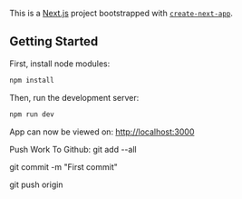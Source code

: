 This is a [Next.js](https://nextjs.org/) project bootstrapped with [`create-next-app`](https://github.com/vercel/next.js/tree/canary/packages/create-next-app).

## Getting Started

First, install node modules:

```bash
npm install

```
Then, run the development server:

```bash
npm run dev

```
App can now be viewed on: [http://localhost:3000](http://localhost:3000) 

Push Work To Github:
git add --all

git commit -m "First commit"

git push  origin

